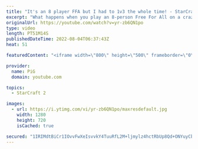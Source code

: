 ```yaml
---
title: "It's an 8 player FFA but I had to 1v3 the whole time! - StarCraft 2"
excerpt: "What happens when you play an 8-person Free For All on a crazily huge map not meant for FFAs at all? THINGS GET INSANE. It doesn't help that 3 dudes were trying to gank me all game  -- 🐷 Second Channel for Learning Resources: https://www.youtube.com/c/PiGRandom 🐷 Third Channel for daily Pro Casts:"
originalUrl: https://youtube.com/watch?v=yr-zb6QN1po
type: video
length: PT51M14S
publishedDateTime: 2022-08-04T06:37:43Z
heat: 51

featuredContent: "<iframe width=\"800\" height=\"500\" frameborder=\"0\" src=\"https://www.youtube.com/embed/yr-zb6QN1po\" allow=\"accelerometer; autoplay; encrypted-media; gyroscope; picture-in-picture\" allowfullscreen></iframe>"

provider:
  name: PiG
  domain: youtube.com

topics:
  - StarCraft 2

images:
  - url: https://i.ytimg.com/vi/yr-zb6QN1po/maxresdefault.jpg
    width: 1280
    height: 720
    isCached: true

secured: "1IRIMdtBiCr1IOvvFwXeIsvvkY4TuuRfL2M+ljmylz4hctRbUp8Qd+ONYuyCbv5SxdkJdlmuSRihLZ684ttnw5FaDGu5oU79xw5JaI+PIMNzC04iEIJlPeaqd6m1JR/vuWfcLC9bRb/CkwVPRJ4xCg85Z0bpnFNjNoXhgJ5RHKtiUiqEChhDn/GO1cPCzPX9mCkO8uPO2cwdnCj7X1b8Ntj2OhOYYWOJWWslryeBu6SUDaPm1cdEy/Y8u4IVt3uDDaVQqywqXNDGYrX5yYHRawkG9mAiLslGO9I0iBeN8RPB9fvLg1gUZwk0W/ogSmaku4EbryFZ0FRMuz5pYzvs6d8SWlGEs1+g3CeiKjlwgQhd4lM0gxyO7RYu8wsQIvPliu+r1kK7s6HBmuUUZKHTtInzFEhBXuwABY7CLTYJhw8=;8zh+JmLQKfSkIlA719pcsg=="
---
```


